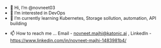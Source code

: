 - 👋 Hi, I’m @novneet03
- 👀 I’m interested in DevOps
- 🌱 I’m currently learning Kubernetes, Storage sollution, automation, API building
<!-- - 💞️ I’m looking to collaborate on ... -->
- 📫 How to reach me ... Email - novneet.majhi@katonic.ai , LinkedIn - https://www.linkedin.com/in/novneet-majhi-1483981b4/

<!---
novneet03/novneet03 is a ✨ special ✨ repository because its `README.md` (this file) appears on your GitHub profile.
You can click the Preview link to take a look at your changes.
--->
